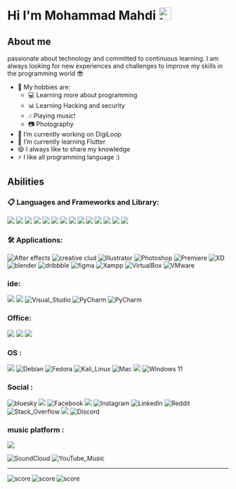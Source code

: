 # Hi I'm Mohammad Mahdi <img src="https://user-images.githubusercontent.com/1303154/88677602-1635ba80-d120-11ea-84d8-d263ba5fc3c0.gif" width="28px" height="28px" alt="hi">

## About me

passionate about technology and committed to continuous learning. I am always looking for new experiences and challenges to improve my skills in the programming world 😎
- 🎸 My hobbies are:
  - 💻 Learning more about programming
  - 📊 Learning Hacking and security
  - 🎶 Playing music!
  - 📷 Photography
- 🔭 I’m currently working on DigiLoop
- 🌱 I’m currently learning Flutter
- 😄 I always like to share my knowledge
- ⚡ I like all programming language :)

## Abilities

### 📋 Languages and Frameworks and Library:

  <a href="https://openai.com/chatgpt/" target="_blank"><img src="https://img.shields.io/badge/chatGPT-74aa9c?style=for-the-badge&logo=openai&logoColor=white" target="_blank"></a>
  <a href="https://en.wikipedia.org/wiki/HTML" target="_blank"><img src="https://img.shields.io/badge/html5-%23E34F26.svg?style=for-the-badge&logo=html5&logoColor=white" target="_blank"></a>
  <a href="https://en.wikipedia.org/wiki/CSS" target="_blank"><img src="https://img.shields.io/badge/css3-%231572B6.svg?style=for-the-badge&logo=css3&logoColor=white" target="_blank"></a>
  <a href="https://getbootstrap.com/" target="_blank"><img src="https://img.shields.io/badge/bootstrap-%238511FA.svg?style=for-the-badge&logo=bootstrap&logoColor=white" target="_blank"></a>
  <a href="https://en.wikipedia.org/wiki/JavaScript" target="_blank"><img src="https://img.shields.io/badge/javascript-%23323330.svg?style=for-the-badge&logo=javascript&logoColor=orange" target="_blank"></a>
  <a href="https://www.chartjs.org/" target="_blank"><img src="https://img.shields.io/badge/chart.js-F5788D.svg?style=for-the-badge&logo=chart.js&logoColor=white" target="_blank"></a>
  <a href="https://git-scm.com/" target="_blank"><img src="https://img.shields.io/badge/git-%23F05033.svg?style=for-the-badge&logo=git&logoColor=white" target="_blank"></a>
  <a href="https://httpd.apache.org/" target="_blank"><img src="https://img.shields.io/badge/Apache-D22128?style=for-the-badge&logo=Apache&logoColor=white" target="_blank"></a>
  <a href="https://en.wikipedia.org/wiki/Markdown" target="_blank"><img src="https://img.shields.io/badge/Markdown-000000?style=for-the-badge&logo=markdown&logoColor=white"></a>
  <a href="https://www.w3schools.com/cs/cs_intro.php" target="_blank"><img src="https://img.shields.io/badge/C%23-239120?style=for-the-badge&logo=csharp&logoColor=white"></a>
  <a href="https://dart.dev/overview" target="_blank"><img src="https://img.shields.io/badge/Dart-0175C2?style=for-the-badge&logo=dart&logoColor=white"></a>
  <a href="https://en.wikipedia.org/wiki/PHP" target="_blank"><img src="https://img.shields.io/badge/PHP-777BB4?style=for-the-badge&logo=php&logoColor=white"></a>
  <a href="https://www.python.org/about/" target="_blank"><img src="https://img.shields.io/badge/Python-FFD43B?style=for-the-badge&logo=python&logoColor=blue"></a>
  <a href="https://flutter.dev/" target="_blank"><img src="https://img.shields.io/badge/Flutter-02569B?style=for-the-badge&logo=flutter&logoColor=white" target="_blank"></a> 
  
### 🛠️ Applications:
  ![After effects](https://img.shields.io/badge/Adobe%20after%20affects-CF96FD?style=for-the-badge&logo=Adobe%20after%20effects&logoColor=393665)
  ![creative clud](https://img.shields.io/badge/Adobe%20Creative%20Cloud-DA1F26?style=for-the-badge&logo=Adobe%20Creative%20Cloud&logoColor=white)
  ![Illustrator](https://img.shields.io/badge/Adobe%20Illustrator-FF9A00?style=for-the-badge&logo=adobe%20illustrator&logoColor=white)
  ![Photoshop](https://img.shields.io/badge/Adobe%20Photoshop-31A8FF?style=for-the-badge&logo=Adobe%20Photoshop&logoColor=black)
  ![Premiere](https://img.shields.io/badge/Adobe%20Premiere%20Pro-9999FF?style=for-the-badge&logo=Adobe%20Premiere%20Pro&logoColor=white)
  ![XD](https://img.shields.io/badge/Adobe%20XD-470137?style=for-the-badge&logo=Adobe%20XD&logoColor=#FF61F6)
  ![blender](https://img.shields.io/badge/blender-%23F5792A.svg?style=for-the-badge&logo=blender&logoColor=white)
  ![dribbble](https://img.shields.io/badge/Dribbble-EA4C89?style=for-the-badge&logo=dribbble&logoColor=white)
  ![figma](https://img.shields.io/badge/Figma-F24E1E?style=for-the-badge&logo=figma&logoColor=white)
  ![Xampp](https://img.shields.io/badge/Xampp-F37623?style=for-the-badge&logo=xampp&logoColor=white)
  ![VirtualBox](https://img.shields.io/badge/VirtualBox-21416b?style=for-the-badge&logo=VirtualBox&logoColor=white)
  ![VMware](https://img.shields.io/badge/VMware-231f20?style=for-the-badge&logo=VMware&logoColor=white)

### ide:
  <a href="https://developer.android.com/studio" target="_blank"><img src="https://img.shields.io/badge/Android_Studio-3DDC84?style=for-the-badge&logo=android-studio&logoColor=white" target="_blank"></a> 
  <a href="https://code.visualstudio.com/" target="_blank"><img src="https://img.shields.io/badge/VSCode-0078D4?style=for-the-badge&logo=visual%20studio%20code&logoColor=white" target="_blank"></a> 
  ![Visual_Studio](https://img.shields.io/badge/Visual_Studio-5C2D91?style=for-the-badge&logo=visual%20studio&logoColor=white)
  ![PyCharm](http://img.shields.io/badge/-PHPStorm-181717?style=for-the-badge&logo=phpstorm&logoColor=white)
  ![PyCharm](https://img.shields.io/badge/PyCharm-000000.svg?&style=for-the-badge&logo=PyCharm&logoColor=white)

### Office:
  <a href="https://www.microsoft.com/en-in/microsoft-365/microsoft-office" target="_blank"><img src="https://img.shields.io/badge/Microsoft_Office-D83B01?style=for-the-badge&logo=microsoft-office&logoColor=white" target="_blank"></a> 
  <a href="https://www.notion.so/" target="_blank"><img src="https://img.shields.io/badge/Notion-000000?style=for-the-badge&logo=notion&logoColor=white" target="_blank"></a> 
  <a href="https://obsidian.md/" target="_blank"><img src="https://img.shields.io/badge/Obsidian-483699?style=for-the-badge&logo=Obsidian&logoColor=white" target="_blank"></a> 

### OS :

  <a href="https://android.com/" target="_blank"><img src="https://img.shields.io/badge/Android-3DDC84?style=for-the-badge&logo=android&logoColor=white" target="_blank"></a> 
  ![Debian](https://img.shields.io/badge/Debian-A81D33?style=for-the-badge&logo=debian&logoColor=white)
  ![Fedora](https://img.shields.io/badge/Fedora-51A2DA?style=for-the-badge&logo=fedora&logoColor=white)
  ![Kali_Linux](https://img.shields.io/badge/Kali_Linux-557C94?style=for-the-badge&logo=kali-linux&logoColor=white)
  ![Mac](https://img.shields.io/badge/mac%20os-000000?style=for-the-badge&logo=apple&logoColor=white)
  <a href="https://ubuntu.com/" target="_blank"><img src="https://img.shields.io/badge/Ubuntu-E95420?style=for-the-badge&logo=ubuntu&logoColor=white" target="_blank"></a> 
  ![Windows 11](https://img.shields.io/badge/Windows_11-0078d4?style=for-the-badge&logo=windows-11&logoColor=white)

### Social :

  ![bluesky](https://img.shields.io/badge/Bluesky-0285FF?logo=bluesky&logoColor=fff&style=for-the-badge)
  <a href="https://dribbble.com/mmetehrani" target="_blank"><img src="https://img.shields.io/badge/Dribbble-EA4C89?style=for-the-badge&logo=dribbble&logoColor=white" target="_blank"></a> 
  ![Facebook](https://img.shields.io/badge/Facebook-1877F2?style=for-the-badge&logo=facebook&logoColor=white)
  <a href="https://github.com/MMETehrani" target="_blank"><img src="https://img.shields.io/badge/GitHub-100000?style=for-the-badge&logo=github&logoColor=white" target="_blank"></a> 
  ![Instagram](https://img.shields.io/badge/Instagram-E4405F?style=for-the-badge&logo=instagram&logoColor=white)
  ![LinkedIn](https://img.shields.io/badge/LinkedIn-0077B5?style=for-the-badge&logo=linkedin&logoColor=white)
  ![Reddit](https://img.shields.io/badge/Reddit-FF4500?style=for-the-badge&logo=reddit&logoColor=white)
  ![Stack_Overflow](https://img.shields.io/badge/Stack_Overflow-FE7A16?style=for-the-badge&logo=stack-overflow&logoColor=white)
  <a href="https://x.com/MMETehrani" target="_blank"><img src="https://img.shields.io/badge/X-000000?style=for-the-badge&logo=x&logoColor=white" target="_blank"></a> 
  ![Discord](https://img.shields.io/badge/Discord-5865F2?style=for-the-badge&logo=discord&logoColor=white)

### music platform :
   <a href="https://open.spotify.com/user/31vyttyrrzjtjhxji7dg4lfper64" target="_blank"><img src="https://img.shields.io/badge/Spotify-1ED760?&style=for-the-badge&logo=spotify&logoColor=white" target="_blank"></a> 
  
  ![SoundCloud](https://img.shields.io/badge/SoundCloud-FF3300?style=for-the-badge&logo=soundcloud&logoColor=white)
  ![YouTube_Music](https://img.shields.io/badge/YouTube_Music-FF0000?style=for-the-badge&logo=youtube-music&logoColor=white)

---

<img align="left" src="https://github-readme-streak-stats.herokuapp.com/?user=MMETehrani&theme=dracula" alt="score" />
<img align="center" src="https://github-readme-stats.vercel.app/api?username=MMETehrani&amp;show_icons=true&private=true&theme=dracula&hide=prs" alt="score" />
<img align="left" src="https://github-readme-stats.vercel.app/api/top-langs?username=MMETehrani&show_icons=true&locale=en&layout=compact&theme=dracula" alt="score" />


<a align="right" href="https://www.coffeebede.com/mmetehrani"><img class="img-fluid" align="left" style="width:200px;margin-left:1000px" src="https://coffeebede.ir/DashboardTemplateV2/app-assets/images/banner/default-yellow.svg" /></a>
